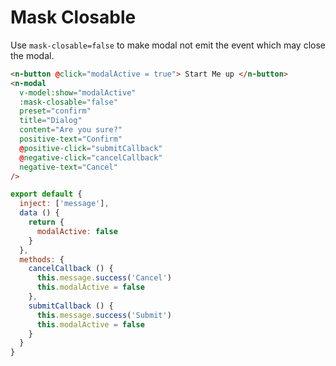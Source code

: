 # Mask Closable

Use `mask-closable=false` to make modal not emit the event which may close the modal.

```html
<n-button @click="modalActive = true"> Start Me up </n-button>
<n-modal
  v-model:show="modalActive"
  :mask-closable="false"
  preset="confirm"
  title="Dialog"
  content="Are you sure?"
  positive-text="Confirm"
  @positive-click="submitCallback"
  @negative-click="cancelCallback"
  negative-text="Cancel"
/>
```

```js
export default {
  inject: ['message'],
  data () {
    return {
      modalActive: false
    }
  },
  methods: {
    cancelCallback () {
      this.message.success('Cancel')
      this.modalActive = false
    },
    submitCallback () {
      this.message.success('Submit')
      this.modalActive = false
    }
  }
}
```
